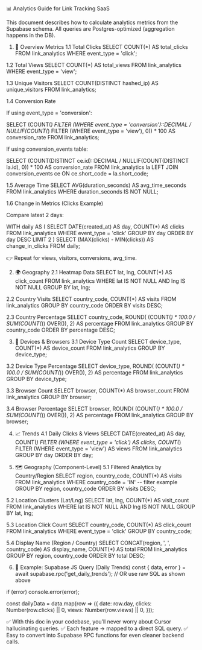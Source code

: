 📊 Analytics Guide for Link Tracking SaaS

This document describes how to calculate analytics metrics from the Supabase schema.
All queries are Postgres-optimized (aggregation happens in the DB).

1. 🔎 Overview Metrics
1.1 Total Clicks
SELECT COUNT(*) AS total_clicks
FROM link_analytics
WHERE event_type = 'click';

1.2 Total Views
SELECT COUNT(*) AS total_views
FROM link_analytics
WHERE event_type = 'view';

1.3 Unique Visitors
SELECT COUNT(DISTINCT hashed_ip) AS unique_visitors
FROM link_analytics;

1.4 Conversion Rate

If using event_type = 'conversion':

SELECT 
  (COUNT(*) FILTER (WHERE event_type = 'conversion')::DECIMAL
   / NULLIF(COUNT(*) FILTER (WHERE event_type = 'view'), 0)) * 100 AS conversion_rate
FROM link_analytics;


If using conversion_events table:

SELECT 
  (COUNT(DISTINCT ce.id)::DECIMAL
   / NULLIF(COUNT(DISTINCT la.id), 0)) * 100 AS conversion_rate
FROM link_analytics la
LEFT JOIN conversion_events ce ON ce.short_code = la.short_code;

1.5 Average Time
SELECT AVG(duration_seconds) AS avg_time_seconds
FROM link_analytics
WHERE duration_seconds IS NOT NULL;

1.6 Change in Metrics (Clicks Example)

Compare latest 2 days:

WITH daily AS (
  SELECT DATE(created_at) AS day, COUNT(*) AS clicks
  FROM link_analytics
  WHERE event_type = 'click'
  GROUP BY day
  ORDER BY day DESC
  LIMIT 2
)
SELECT (MAX(clicks) - MIN(clicks)) AS change_in_clicks
FROM daily;


👉 Repeat for views, visitors, conversions, avg_time.

2. 🌍 Geography
2.1 Heatmap Data
SELECT lat, lng, COUNT(*) AS click_count
FROM link_analytics
WHERE lat IS NOT NULL AND lng IS NOT NULL
GROUP BY lat, lng;

2.2 Country Visits
SELECT country_code, COUNT(*) AS visits
FROM link_analytics
GROUP BY country_code
ORDER BY visits DESC;

2.3 Country Percentage
SELECT country_code,
       ROUND( (COUNT(*) * 100.0 / SUM(COUNT(*)) OVER()), 2) AS percentage
FROM link_analytics
GROUP BY country_code
ORDER BY percentage DESC;

3. 📱 Devices & Browsers
3.1 Device Type Count
SELECT device_type, COUNT(*) AS device_count
FROM link_analytics
GROUP BY device_type;

3.2 Device Type Percentage
SELECT device_type,
       ROUND( (COUNT(*) * 100.0 / SUM(COUNT(*)) OVER()), 2) AS percentage
FROM link_analytics
GROUP BY device_type;

3.3 Browser Count
SELECT browser, COUNT(*) AS browser_count
FROM link_analytics
GROUP BY browser;

3.4 Browser Percentage
SELECT browser,
       ROUND( (COUNT(*) * 100.0 / SUM(COUNT(*)) OVER()), 2) AS percentage
FROM link_analytics
GROUP BY browser;

4. 📈 Trends
4.1 Daily Clicks & Views
SELECT 
  DATE(created_at) AS day,
  COUNT(*) FILTER (WHERE event_type = 'click') AS clicks,
  COUNT(*) FILTER (WHERE event_type = 'view') AS views
FROM link_analytics
GROUP BY day
ORDER BY day;

5. 🗺️ Geography (Component-Level)
5.1 Filtered Analytics by Country/Region
SELECT region, country_code, COUNT(*) AS visits
FROM link_analytics
WHERE country_code = 'IN'  -- filter example
GROUP BY region, country_code
ORDER BY visits DESC;

5.2 Location Clusters (Lat/Lng)
SELECT lat, lng, COUNT(*) AS visit_count
FROM link_analytics
WHERE lat IS NOT NULL AND lng IS NOT NULL
GROUP BY lat, lng;

5.3 Location Click Count
SELECT country_code, COUNT(*) AS click_count
FROM link_analytics
WHERE event_type = 'click'
GROUP BY country_code;

5.4 Display Name (Region / Country)
SELECT CONCAT(region, ', ', country_code) AS display_name, COUNT(*) AS total
FROM link_analytics
GROUP BY region, country_code
ORDER BY total DESC;

6. 🚀 Example: Supabase JS Query (Daily Trends)
const { data, error } = await supabase.rpc('get_daily_trends'); 
// OR use raw SQL as shown above

if (error) console.error(error);

const dailyData = data.map(row => ({
  date: row.day,
  clicks: Number(row.clicks) || 0,
  views: Number(row.views) || 0,
}));


✅ With this doc in your codebase, you’ll never worry about Cursor hallucinating queries.
✅ Each feature → mapped to a direct SQL query.
✅ Easy to convert into Supabase RPC functions for even cleaner backend calls.

